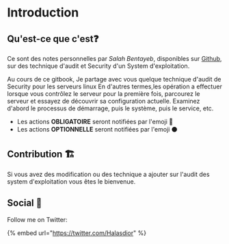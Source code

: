 # Introduction

## Qu'est-ce que c'est❓ 

Ce sont des notes personnelles par _Salah Bentayeb_, disponibles sur [Github](https://github.com/HalasProject/OsSecurityCheck), sur des technique d'audit et Security d'un System d'exploitation.

Au cours de ce gitbook, Je partage avec vous quelque technique d'audit de Security pour les serveurs linux En d'autres termes,les opération a effectuer lorsque vous contrôlez le serveur pour la première fois, parcourez le serveur et essayez de découvrir sa configuration actuelle. Examinez d'abord le processus de démarrage, puis le système, puis le service, etc.

* Les actions **OBLIGATOIRE**  seront notifiées par l'emoji 🔴 
* Les actions **OPTIONNELLE** seront notifiées par l'emoji ⚫ 

## Contribution 🏗 

Si vous avez des modification ou  des technique a ajouter sur l'audit des system d'exploitation vous êtes le bienvenue.

## Social 🔆

Follow me on Twitter:

{% embed url="https://twitter.com/Halasdior" %}







